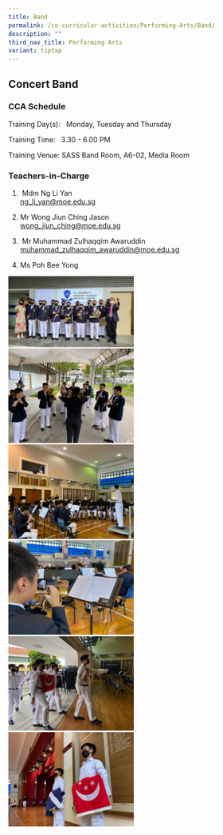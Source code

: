 ```yaml
---
title: Band
permalink: /co-curricular-activities/Performing-Arts/Band/
description: ""
third_nav_title: Performing Arts
variant: tiptap
---
```

<h2>Concert Band</h2>
<h3>CCA Schedule</h3>
<p>Training Day(s): &nbsp; Monday, Tuesday and Thursday</p>
<p>Training Time: &nbsp; 3.30 - 6.00 PM</p>
<p>Training Venue: SASS Band Room, A6-02, Media Room</p>
<h3>Teachers-in-Charge</h3>
<ol data-tight="true" class="tight">
<li>
<p>&nbsp;Mdm Ng Li Yan
<br><a href="mailto:ng_li_yan@moe.edu.sg" rel="noopener noreferrer nofollow" target="_blank"><u>ng_li_yan@moe.edu.sg</u></a>
</p>
</li>
<li>
<p>Mr Wong Jiun Ching Jason
<br><a href="mailto:wong_jiun_ching@moe.edu.sg" rel="noopener noreferrer nofollow" target="_blank">wong_jiun_ching@moe.edu.sg</a>
</p>
</li>
<li>
<p>&nbsp;Mr Muhammad Zulhaqqim Awaruddin
<br><a href="mailto:muhammad_zulhaqqim_awaruddin@moe.edu.sg" rel="noopener noreferrer nofollow" target="_blank">muhammad_zulhaqqim_awaruddin@moe.edu.sg</a>
</p>
</li>
<li>
<p>Ms Poh Bee Yong</p>
<p></p>
</li>
</ol>
<div class="isomer-image-wrapper">
<img style="width:50%" height="auto" width="100%" src="/images/Band1.jpg">
</div>
<div class="isomer-image-wrapper">
<img style="width:50%" height="auto" width="100%" src="/images/Band2.jpg">
</div>
<div class="isomer-image-wrapper">
<img style="width:50%" height="auto" width="100%" src="/images/Band3.jpg">
</div>
<div class="isomer-image-wrapper">
<img style="width:50%" height="auto" width="100%" src="/images/Band4.jpg">
</div>
<div class="isomer-image-wrapper">
<img style="width:50%" height="auto" width="100%" src="/images/Band5.jpg">
</div>
<div class="isomer-image-wrapper">
<img style="width:50%" height="auto" width="100%" src="/images/Band6.jpg">
</div>
<p></p>